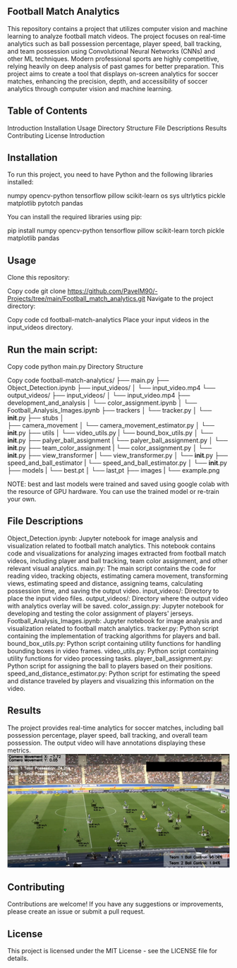 
## Football Match Analytics
  This repository contains a project that utilizes computer vision and machine learning to analyze football match videos. The project focuses on real-time analytics such as ball possession percentage, player speed, ball tracking, and team possession using Convolutional Neural Networks (CNNs) and other ML techniques.
  Modern professional sports are highly competitive, relying heavily on deep analysis of past games for better preparation. 
  This project aims to create a tool that displays on-screen analytics for soccer matches, enhancing the precision, depth, and accessibility of soccer analytics through computer vision and machine learning.


## Table of Contents
  Introduction
  Installation
  Usage
  Directory Structure
  File Descriptions
  Results
  Contributing
  License
  Introduction



## Installation
  To run this project, you need to have Python and the following libraries installed:

  numpy
  opencv-python
  tensorflow
  pillow
  scikit-learn
  os
  sys
  ultrlytics
  pickle
  matplotlib
  pytotch
  pandas

  You can install the required libraries using pip:


  pip install numpy opencv-python tensorflow pillow scikit-learn torch pickle matplotlib pandas

## Usage
  Clone this repository:

  Copy code
  git clone https://github.com/PavelM90/-Projects/tree/main/Football_match_analytics.git
  Navigate to the project directory:

  Copy code
  cd football-match-analytics
  Place your input videos in the input_videos directory.

## Run the main script:


  Copy code
  python main.py
  Directory Structure

  Copy code
  football-match-analytics/
  ├── main.py
  ├── Object_Detection.ipynb
  ├── input_videos/
  │   └── input_video.mp4
  └── output_videos/
  ├── input_videos/
  │   └── input_video.mp4
  ├── development_and_analysis
  │    └── color_assignment.ipynb
  │    └── Football_Analysis_Images.ipynb
  ├── trackers
  │   └── tracker.py
  │   └── __init__.py
  ├── stubs
  │   
  ├── camera_movement
  │   └── camera_movement_estimator.py
  │   └── __init__.py
  ├── utils
  │   └── video_utils.py
  |   └── bound_box_utils.py
  │   └── __init__.py
  ├── palyer_ball_assignment
  |   └── palyer_ball_assignment.py
  │   └── __init__.py
  ├── team_color_assignment
  |   └── color_assignment.py
  │   └── __init__.py
  ├── view_transformer
  |   └── view_transformer.py
  │   └── __init__.py
  ├── speed_and_ball_estimator
  |   └── speed_and_ball_estimator.py
  │   └── __init__.py
  ├── models
  |   └── best.pt
  │   └── last,pt
  ├── images
  |   └── example.png



NOTE: best and last models were trained and saved using google colab with the resource of GPU hardware. You can use the trained model or re-train your own.

## File Descriptions
  Object_Detection.ipynb: Jupyter notebook for image analysis and visualization related to football match analytics. This notebook contains code and visualizations for analyzing images extracted from football match videos, including player and ball tracking, team color assignment, and other relevant visual analytics.
  main.py: The main script contains the code for reading video, tracking objects, estimating camera movement, transforming views, estimating speed and distance, assigning teams, calculating possession time, and saving the output video.
  input_videos/: Directory to place the input video files.
  output_videos/: Directory where the output video with analytics overlay will be saved.
  color_assign.py: Jupyter notebook for developing and testing the color assignment of players' jerseys.
  Football_Analysis_Images.ipynb: Jupyter notebook for image analysis and visualization related to football match analytics.
  tracker.py: Python script containing the implementation of tracking algorithms for players and ball.
  bound_box_utils.py: Python script containing utility functions for handling bounding boxes in video frames.
  video_utils.py: Python script containing utility functions for video processing tasks.
  player_ball_assignment.py: Python script for assigning the ball to players based on their positions.
  speed_and_distance_estimator.py: Python script for estimating the speed and distance traveled by players and visualizing this information on the video.

  
## Results

  The project provides real-time analytics for soccer matches, including ball possession percentage, player speed, ball tracking, and overall team possession. The output video will have annotations displaying these metrics.
  ![Example of Analytics](images/example-image.png)


## Contributing
  Contributions are welcome! If you have any suggestions or improvements, please create an issue or submit a pull request.

## License
  This project is licensed under the MIT License - see the LICENSE file for details.
